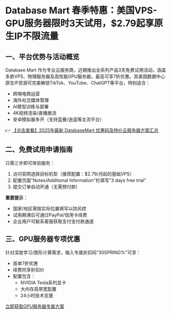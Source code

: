 # Database Mart 春季特惠：美国VPS-GPU服务器限时3天试用，$2.79起享原生IP不限流量

## 一、平台优势与活动概览

Database Mart 作为专业云服务商，近期推出全系列产品3天免费试用活动，涵盖多款VPS、物理服务器及高性能GPU服务器，最高可享7折优惠。其美国数据中心原生IP资源可完美解锁TikTok、YouTube、ChatGPT等平台，特别适合：

- 跨境电商运营
- 海外社交媒体管理
- AI模型训练与部署
- 4K视频渲染/直播推流
- 安卓模拟器多开（支持蓝叠/逍遥等主流平台）

👉 [【点击查看】2025年最新 DatabaseMart 优惠码及特价云服务器方案汇总](https://bit.ly/DatabaseMart)

## 二、免费试用申请指南

只需三步即可体验服务：

1. 访问官网选择目标机型（推荐配置：$2.79/月起的基础VPS）
2. 配置页面"Notes/Additional Information"栏填写"3 days free trial"
3. 提交订单自动开通（无需预付款）

**重要提示**：
- 国家/地区需按实际位置填写以防风控
- 试用期满后可通过PayPal/信用卡续费
- 企业用户可联系客服获取支付宝付款通道

## 三、GPU服务器专项优惠

针对深度学习/图形计算需求，输入专属折扣码"30SPRING%"可享：

- 首单7折优惠
- 续费同享折扣价
- 配置包含：
  - NVIDIA Tesla系列显卡
  - 大内存高带宽配置
  - 24小时技术支援

[立即获取GPU服务器专属方案](https://bit.ly/DatabaseMart)